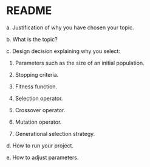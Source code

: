 # README
a. Justification of why you have chosen your topic.

b. What is the topic?

c. Design decision explaining why you select:

  1. Parameters such as the size of an initial population.

  2. Stopping criteria.

  3. Fitness function.

  4. Selection operator.

  5. Crossover operator.

  6. Mutation operator.

  7. Generational selection strategy.

d. How to run your project.

e. How to adjust parameters.
